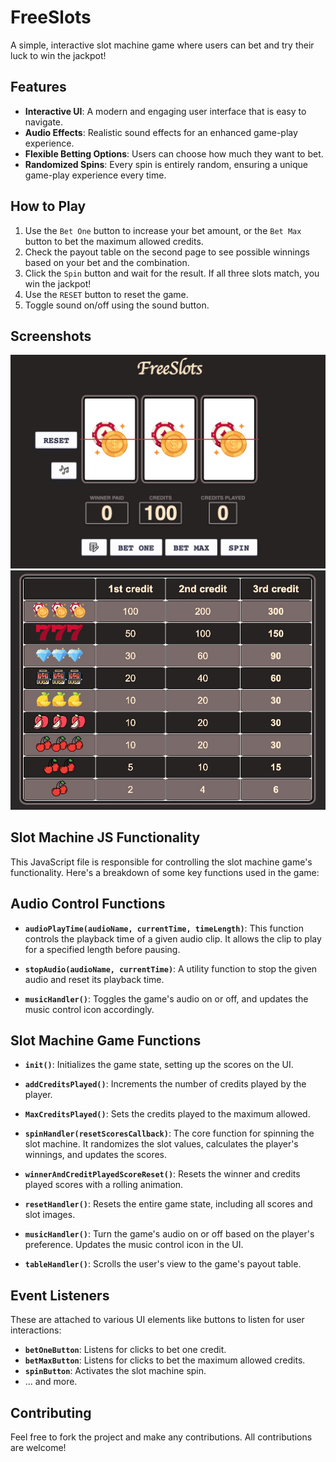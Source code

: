 # FreeSlots

A simple, interactive slot machine game where users can bet and try their luck to win the jackpot!

## Features

- **Interactive UI**: A modern and engaging user interface that is easy to navigate.
- **Audio Effects**: Realistic sound effects for an enhanced game-play experience.
- **Flexible Betting Options**: Users can choose how much they want to bet.
- **Randomized Spins**: Every spin is entirely random, ensuring a unique game-play experience every time.

## How to Play

1. Use the `Bet One` button to increase your bet amount, or the `Bet Max` button to bet the maximum allowed credits.
2. Check the payout table on the second page to see possible winnings based on your bet and the combination.
3. Click the `Spin` button and wait for the result. If all three slots match, you win the jackpot!
4. Use the `RESET` button to reset the game.
5. Toggle sound on/off using the sound button.

## Screenshots

![Screenshot Description](src/screenshots/slot-machine.jpg)
![Screenshot Description](src/screenshots/play-table.jpg)

## Slot Machine JS Functionality

This JavaScript file is responsible for controlling the slot machine game's functionality. Here's a breakdown of some key functions used in the game:

## Audio Control Functions

- **`audioPlayTime(audioName, currentTime, timeLength)`**: This function controls the playback time of a given audio clip. It allows the clip to play for a specified length before pausing.

- **`stopAudio(audioName, currentTime)`**: A utility function to stop the given audio and reset its playback time.

- **`musicHandler()`**: Toggles the game's audio on or off, and updates the music control icon accordingly.

## Slot Machine Game Functions

- **`init()`**: Initializes the game state, setting up the scores on the UI.

- **`addCreditsPlayed()`**: Increments the number of credits played by the player.

- **`MaxCreditsPlayed()`**: Sets the credits played to the maximum allowed.

- **`spinHandler(resetScoresCallback)`**: The core function for spinning the slot machine. It randomizes the slot values, calculates the player's winnings, and updates the scores.

- **`winnerAndCreditPlayedScoreReset()`**: Resets the winner and credits played scores with a rolling animation.

- **`resetHandler()`**: Resets the entire game state, including all scores and slot images.

- **`musicHandler()`**: Turn the game's audio on or off based on the player's preference. Updates the music control icon in the UI.

- **`tableHandler()`**: Scrolls the user's view to the game's payout table.

## Event Listeners

These are attached to various UI elements like buttons to listen for user interactions:

- **`betOneButton`**: Listens for clicks to bet one credit.
- **`betMaxButton`**: Listens for clicks to bet the maximum allowed credits.
- **`spinButton`**: Activates the slot machine spin.
- ... and more.

## Contributing

Feel free to fork the project and make any contributions. All contributions are welcome!
